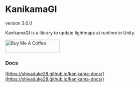 # KanikamaGI

version 3.0.0

KanikamaGI is a library to update lightmaps at runtime in Unity.

<a href="https://www.buymeacoffee.com/shivaduke28" target="_blank"><img src="https://cdn.buymeacoffee.com/buttons/default-orange.png" alt="Buy Me A Coffee" height="41" width="174"></a>

### Docs

[https://shivaduke28.github.io/kanikama-docs/](https://shivaduke28.github.io/kanikama-docs/)
